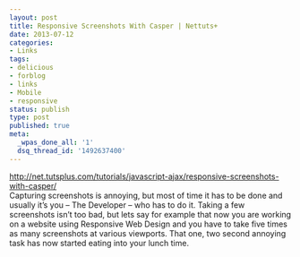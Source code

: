 ```yaml
---
layout: post
title: Responsive Screenshots With Casper | Nettuts+
date: 2013-07-12
categories:
- Links
tags:
- delicious
- forblog
- links
- Mobile
- responsive
status: publish
type: post
published: true
meta:
  _wpas_done_all: '1'
  dsq_thread_id: '1492637400'
---
```

<p><a href="http://net.tutsplus.com/tutorials/javascript-ajax/responsive-screenshots-with-casper/">http://net.tutsplus.com/tutorials/javascript-ajax/responsive-screenshots-with-casper/</a><br />
Capturing screenshots is annoying, but most of time it has to be done and usually it’s you – The Developer – who has to do it. Taking a few screenshots isn’t too bad, but lets say for example that now you are working on a website using Responsive Web Design and you have to take five times as many screenshots at various viewports. That one, two second annoying task has now started eating into your lunch time.</p>
